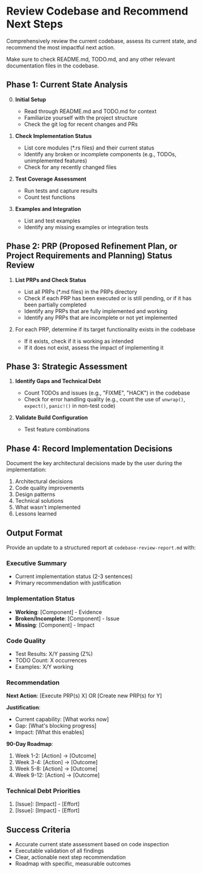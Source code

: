 # Review Codebase and Recommend Next Steps

Comprehensively review the current codebase, assess its current state, and recommend the most impactful next action.

Make sure to check README.md, TODO.md, and any other relevant documentation files in the codebase.

## Phase 1: Current State Analysis

0. **Initial Setup**
   - Read through README.md and TODO.md for context
   - Familiarize yourself with the project structure
   - Check the git log for recent changes and PRs

1. **Check Implementation Status**
   - List core modules (*.rs files) and their current status
   - Identify any broken or incomplete components (e.g., TODOs, unimplemented features)
   - Check for any recently changed files

2. **Test Coverage Assessment**
   - Run tests and capture results
   - Count test functions

3. **Examples and Integration**
   - List and test examples
   - Identify any missing examples or integration tests

## Phase 2: PRP (Proposed Refinement Plan, or Project Requirements and Planning) Status Review

1. **List PRPs and Check Status**
   - List all PRPs (*.md files) in the PRPs directory
   - Check if each PRP has been executed or is still pending, or if it has been partially completed
   - Identify any PRPs that are fully implemented and working
   - Identify any PRPs that are incomplete or not yet implemented

2. For each PRP, determine if its target functionality exists in the codebase
   - If it exists, check if it is working as intended
   - If it does not exist, assess the impact of implementing it

## Phase 3: Strategic Assessment

1. **Identify Gaps and Technical Debt**
   - Count TODOs and issues (e.g., "FIXME", "HACK") in the codebase
   - Check for error handling quality (e.g., count the use of `unwrap()`, `expect()`, `panic!()` in non-test code)

2. **Validate Build Configuration**
   - Test feature combinations

## Phase 4: Record Implementation Decisions

Document the key architectural decisions made by the user during the implementation:
  1. Architectural decisions
  2. Code quality improvements
  3. Design patterns
  4. Technical solutions
  5. What wasn't implemented
  6. Lessons learned

## Output Format

Provide an update to a structured report at `codebase-review-report.md` with:

### Executive Summary
- Current implementation status (2-3 sentences)
- Primary recommendation with justification

### Implementation Status
- **Working**: [Component] - Evidence
- **Broken/Incomplete**: [Component] - Issue
- **Missing**: [Component] - Impact

### Code Quality
- Test Results: X/Y passing (Z%)
- TODO Count: X occurrences
- Examples: X/Y working

### Recommendation

**Next Action**: [Execute PRP(s) X] OR [Create new PRP(s) for Y]

**Justification**:
- Current capability: [What works now]
- Gap: [What's blocking progress]
- Impact: [What this enables]

**90-Day Roadmap**:
1. Week 1-2: [Action] → [Outcome]
2. Week 3-4: [Action] → [Outcome]
3. Week 5-8: [Action] → [Outcome]
4. Week 9-12: [Action] → [Outcome]

### Technical Debt Priorities
1. [Issue]: [Impact] - [Effort]
2. [Issue]: [Impact] - [Effort]

## Success Criteria
- Accurate current state assessment based on code inspection
- Executable validation of all findings
- Clear, actionable next step recommendation
- Roadmap with specific, measurable outcomes
